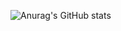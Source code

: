 ![Anurag's GitHub stats](https://github-readme-stats.vercel.app/api?username=Akhilkumar272002&hide=contribs,prs)
